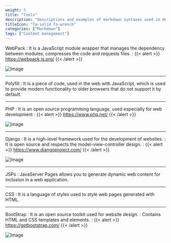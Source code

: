 ```yaml
---
weight: 5
title: "Tools"
description: "Descriptions and examples of markdown syntaxes used in Hugo."
titleIcon: "fa-solid fa-wrench"
categories: ["Markdown"]
tags: ["Content management"]
---
```


WebPack
: It is a JavaScript module wrapper that manages the dependency between modules, compresses the code and requests files.
: {{< alert >}}
https://webpack.js.org/
{{< /alert >}}

![Image](/img/webpack.png)

***

Polyfill
: It is a piece of code, used in the web with JavaScript, which is used to provide modern functionality to older browsers that do not support it by default.

***

PHP
: It is an open source programming language, used especially for web development
: {{< alert >}}
https://www.php.net/
{{< /alert >}}

![Image](/img/php.png)

***

Django
: It is a high-level framework used for the development of websites.
: It is open source and respects the model-view-controller design.
: {{< alert >}}
https://www.djangoproject.com/
{{< /alert >}}

![Image](/img/django.png)

***

JSPs
: JavaServer Pages allows you to generate dynamic web content for inclusion in a web application.

***

CSS
: It is a language of styles used to style web pages generated with HTML.

***

BootStrap
: It is an open source toolkit used for website design.
: Contains HTML and CSS templates and elements.
: {{< alert >}}
https://getbootstrap.com/
{{< /alert >}}

![Image](/img/bootstrap.png)